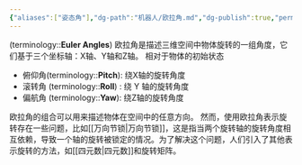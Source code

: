 ```yaml
---
{"aliases":["姿态角"],"dg-path":"机器人/欧拉角.md","dg-publish":true,"permalink":"/机器人/欧拉角/","dgPassFrontmatter":true,"noteIcon":"","created":"2024-08-15T15:25:51.000+08:00","updated":"2025-03-24T11:01:57.000+08:00"}
---
```



(terminology::**Euler Angles**)
欧拉角是描述三维空间中物体旋转的一组角度，它们基于三个坐标轴：X轴、Y轴和Z轴。
相对于物体的初始状态
- 俯仰角(terminology::**Pitch**): 绕X轴的旋转角度
- 滚转角 (terminology::**Roll**) : 绕 Y 轴的旋转角度
- 偏航角 (terminology::**Yaw**): 绕Z轴的旋转角度

欧拉角的组合可以用来描述物体在空间中的任意方向。
然而，使用欧拉角表示旋转存在一些问题，比如[[万向节锁\|万向节锁]]，这是指当两个旋转轴的旋转角度相互依赖，导致一个轴的旋转被锁定的情况。为了解决这个问题，人们引入了其他表示旋转的方法，如[[四元数\|四元数]]和旋转矩阵。

